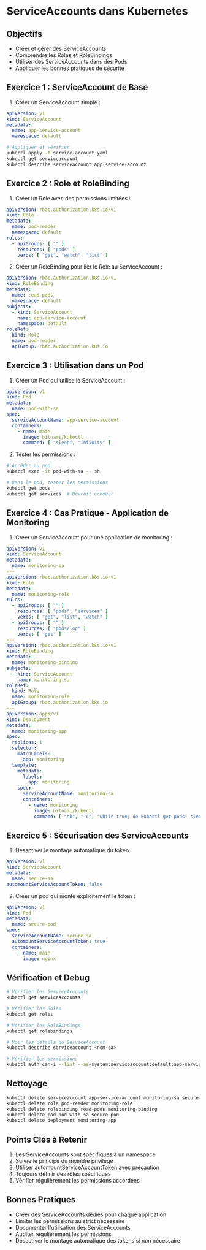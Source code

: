 # ServiceAccounts dans Kubernetes

## Objectifs

- Créer et gérer des ServiceAccounts
- Comprendre les Roles et RoleBindings
- Utiliser des ServiceAccounts dans des Pods
- Appliquer les bonnes pratiques de sécurité

## Exercice 1 : ServiceAccount de Base

1. Créer un ServiceAccount simple :

```yaml
apiVersion: v1
kind: ServiceAccount
metadata:
  name: app-service-account
  namespace: default
```

```bash
# Appliquer et vérifier
kubectl apply -f service-account.yaml
kubectl get serviceaccount
kubectl describe serviceaccount app-service-account
```

## Exercice 2 : Role et RoleBinding

1. Créer un Role avec des permissions limitées :

```yaml
apiVersion: rbac.authorization.k8s.io/v1
kind: Role
metadata:
  name: pod-reader
  namespace: default
rules:
  - apiGroups: [ "" ]
    resources: [ "pods" ]
    verbs: [ "get", "watch", "list" ]
```

2. Créer un RoleBinding pour lier le Role au ServiceAccount :

```yaml
apiVersion: rbac.authorization.k8s.io/v1
kind: RoleBinding
metadata:
  name: read-pods
  namespace: default
subjects:
  - kind: ServiceAccount
    name: app-service-account
    namespace: default
roleRef:
  kind: Role
  name: pod-reader
  apiGroup: rbac.authorization.k8s.io
```

## Exercice 3 : Utilisation dans un Pod

1. Créer un Pod qui utilise le ServiceAccount :

```yaml
apiVersion: v1
kind: Pod
metadata:
  name: pod-with-sa
spec:
  serviceAccountName: app-service-account
  containers:
    - name: main
      image: bitnami/kubectl
      command: [ "sleep", "infinity" ]
```

2. Tester les permissions :

```bash
# Accéder au pod
kubectl exec -it pod-with-sa -- sh

# Dans le pod, tester les permissions
kubectl get pods
kubectl get services  # Devrait échouer
```

## Exercice 4 : Cas Pratique - Application de Monitoring

1. Créer un ServiceAccount pour une application de monitoring :

```yaml
apiVersion: v1
kind: ServiceAccount
metadata:
  name: monitoring-sa
---
apiVersion: rbac.authorization.k8s.io/v1
kind: Role
metadata:
  name: monitoring-role
rules:
  - apiGroups: [ "" ]
    resources: [ "pods", "services" ]
    verbs: [ "get", "list", "watch" ]
  - apiGroups: [ "" ]
    resources: [ "pods/log" ]
    verbs: [ "get" ]
---
apiVersion: rbac.authorization.k8s.io/v1
kind: RoleBinding
metadata:
  name: monitoring-binding
subjects:
  - kind: ServiceAccount
    name: monitoring-sa
roleRef:
  kind: Role
  name: monitoring-role
  apiGroup: rbac.authorization.k8s.io
---
apiVersion: apps/v1
kind: Deployment
metadata:
  name: monitoring-app
spec:
  replicas: 1
  selector:
    matchLabels:
      app: monitoring
  template:
    metadata:
      labels:
        app: monitoring
    spec:
      serviceAccountName: monitoring-sa
      containers:
        - name: monitoring
          image: bitnami/kubectl
          command: [ "sh", "-c", "while true; do kubectl get pods; sleep 10; done" ]
```

## Exercice 5 : Sécurisation des ServiceAccounts

1. Désactiver le montage automatique du token :

```yaml
apiVersion: v1
kind: ServiceAccount
metadata:
  name: secure-sa
automountServiceAccountToken: false
```

2. Créer un pod qui monte explicitement le token :

```yaml
apiVersion: v1
kind: Pod
metadata:
  name: secure-pod
spec:
  serviceAccountName: secure-sa
  automountServiceAccountToken: true
  containers:
    - name: main
      image: nginx
```

## Vérification et Debug

```bash
# Vérifier les ServiceAccounts
kubectl get serviceaccounts

# Vérifier les Roles
kubectl get roles

# Vérifier les RoleBindings
kubectl get rolebindings

# Voir les détails du ServiceAccount
kubectl describe serviceaccount <nom-sa>

# Vérifier les permissions
kubectl auth can-i --list --as=system:serviceaccount:default:app-service-account
```

## Nettoyage

```bash
kubectl delete serviceaccount app-service-account monitoring-sa secure-sa
kubectl delete role pod-reader monitoring-role
kubectl delete rolebinding read-pods monitoring-binding
kubectl delete pod pod-with-sa secure-pod
kubectl delete deployment monitoring-app
```

## Points Clés à Retenir

1. Les ServiceAccounts sont spécifiques à un namespace
2. Suivre le principe du moindre privilège
3. Utiliser automountServiceAccountToken avec précaution
4. Toujours définir des rôles spécifiques
5. Vérifier régulièrement les permissions accordées

## Bonnes Pratiques

- Créer des ServiceAccounts dédiés pour chaque application
- Limiter les permissions au strict nécessaire
- Documenter l'utilisation des ServiceAccounts
- Auditer régulièrement les permissions
- Désactiver le montage automatique des tokens si non nécessaire